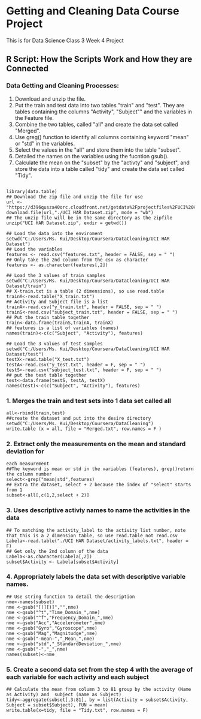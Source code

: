 # Getting and Cleaning Data Course Project 
This is for Data Science Class 3 Week 4 Project
## R Script: How the Scripts Work and How they are Connected


### Data Getting and Cleaning Processes:
1. Download and unzip the file.
2. Put the train and test data into two tables "train" and "test". They are tables containing the columns "Activity", "Subject"" and the variables in the Feature file. 
3. Combine the two tables, called "all" and create the data set called "Merged".
4. Use greg() function to identify all columns containing keyword "mean" or "std" in the variables.
5. Select the values in the "all" and store them into the table "subset".
6. Detailed the names on the variables using the fucntion gsub(). 
7. Calculate the mean on the "subset" by the "activty" and "subject", and store the data into a table called "tidy" and create the data set called "Tidy".

```

library(data.table)
## Download the zip file and unzip the file for use
url <- "https://d396qusza40orc.cloudfront.net/getdata%2Fprojectfiles%2FUCI%20HAR%20Dataset.zip"
download.file(url,"./UCI HAR Dataset.zip", mode = "wb")
## The unzip file will be in the same directory as the zipfile
unzip("UCI HAR Dataset.zip", exdir = getwd()) 

## Load the data into the enviroment
setwd("C:/Users/Ms. Kui/Desktop/Coursera/DataCleaning/UCI HAR Dataset")
## Load the variables 
features <- read.csv("features.txt", header = FALSE, sep = " ")
## Only take the 2nd column from the csv as character
features <- as.character(features[,2])

## Load the 3 values of train samples
setwd("C:/Users/Ms. Kui/Desktop/Coursera/DataCleaning/UCI HAR Dataset/train")
## X-train.txt is a table (2 dimensions), so use read.table
trainX<-read.table("X_train.txt")
## Activity and Subject file is a list
trainA<-read.csv("y_train.txt", header = FALSE, sep = " ")
trainS<-read.csv("subject_train.txt", header = FALSE, sep = " ")
## Put the train table together
train<-data.frame(trainS,trainA, trainX)
## features is a list of variables (names)
names(train)<-c(c("Subject", "Activity"), features)

## Load the 3 values of test samples
setwd("C:/Users/Ms. Kui/Desktop/Coursera/DataCleaning/UCI HAR Dataset/test")
testX<-read.table("X_test.txt")
testA<-read.csv("y_test.txt", header = F, sep = " ")
testS<-read.csv("subject_test.txt", header = F, sep = " ")
## put the test table together
test<-data.frame(testS, testA, testX)
names(test)<-c(c("Subject", "Activity"), features)
```
### 1. Merges the train and test sets into 1 data set called all
```
all<-rbind(train,test)
##create the dataset and put into the desire directory
setwd("C:/Users/Ms. Kui/Desktop/Coursera/DataCleaning")
write.table (x = all, file = "Merged.txt", row.names = F )
```
### 2. Extract only the measurements on the mean and standard deviation for 
```
each measurement
##The keyword is mean or std in the variables (features), grep()return the column number
select<-grep("mean|std",features)
## Extra the dataset, select + 2 because the index of "select" starts from 1
subset<-all[,c(1,2,select + 2)]
```
### 3. Uses descriptive activiy names to name the activities in the data
```
## To matching the activity_label to the activity list number, note that this is a 2 dimension table, so use read.table not read.csv
Labela<-read.table("./UCI HAR Dataset/activity_labels.txt", header = F)
## Get only the 2nd column of the data
Labela<-as.character(Labela[,2])
subset$Activity <- Labela[subset$Activity]
```
### 4. Appropriately labels the data set with descriptive variable names.
```
## Use string function to detail the description
nme<-names(subset)
nme <-gsub("[(][)]","",nme)
nme <-gsub("^t","Time_Domain_",nme)
nme <-gsub("^f","Frequency_Domain_",nme)
nme <-gsub("Acc","Accelerometer",nme)
nme <-gsub("Gyro","Gyroscope",nme)
nme <-gsub("Mag","Magnitudge",nme)
nme <-gsub("-mean-","_Mean_",nme)
nme <-gsub("std","_StandardDeviation_",nme)
nme <-gsub("-","_",nme)
names(subset)<-nme
```
### 5. Create a second data set from the step 4 with the average of each variable for each activity and each subject
```
## Calculate the mean from column 3 to 81 group by the activity (Name as Activity) and  subject (name as Subject)
tidy<-aggregate(subset[,3:81], by = list(Activity = subset$Activity, Subject = subset$Subject), FUN = mean)
write.table(x=tidy, file = "Tidy.txt", row.names = F)
```
